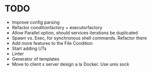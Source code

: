 # TODO

- Improve config parsing
- Refactor conditionfactory + executorfactory
- Allow Parallel option, should services iterations be duplicated
- Spawn vs. Exec, for synchronous shell commands. Refactor there
- Add more features to the File Condition
- Start adding UTs
- Linter
- Generator of templates
- Move to client x server design a la Docker. Use unix sock

